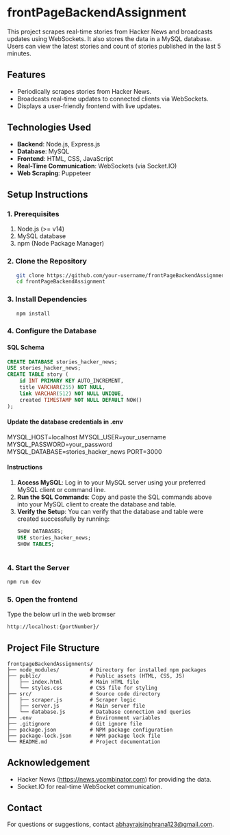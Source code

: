 # frontPageBackendAssignment

This project scrapes real-time stories from Hacker News and broadcasts updates using WebSockets. It also stores the data in a MySQL database. Users can view the latest stories and count of stories published in the last 5 minutes.

## Features

- Periodically scrapes stories from Hacker News.
- Broadcasts real-time updates to connected clients via WebSockets.
- Displays a user-friendly frontend with live updates.

## Technologies Used

- **Backend**: Node.js, Express.js
- **Database**: MySQL
- **Frontend**: HTML, CSS, JavaScript
- **Real-Time Communication**: WebSockets (via Socket.IO)
- **Web Scraping**: Puppeteer

## Setup Instructions

### 1. Prerequisites

1. Node.js (>= v14)
2. MySQL database
3. npm (Node Package Manager)

### 2. Clone the Repository

```sh
   git clone https://github.com/your-username/frontPageBackendAssignment.git
   cd frontPageBackendAssignment

```

### 3. Install Dependencies

```sh
   npm install

```

### 4. Configure the Database

#### SQL Schema
```sql
CREATE DATABASE stories_hacker_news;
USE stories_hacker_news;
CREATE TABLE story (
    id INT PRIMARY KEY AUTO_INCREMENT,
    title VARCHAR(255) NOT NULL,
    link VARCHAR(512) NOT NULL UNIQUE,
    created TIMESTAMP NOT NULL DEFAULT NOW()
);
```
    
#### Update the database credentials in .env


   MYSQL_HOST=localhost
   MYSQL_USER=your_username
   MYSQL_PASSWORD=your_password
   MYSQL_DATABASE=stories_hacker_news
   PORT=3000


#### Instructions

1. **Access MySQL**: Log in to your MySQL server using your preferred MySQL client or command line.
2. **Run the SQL Commands**: Copy and paste the SQL commands above into your MySQL client to create the database and table.
3. **Verify the Setup**: You can verify that the database and table were created successfully by running:
   ```sql
   SHOW DATABASES;
   USE stories_hacker_news;
   SHOW TABLES;
   


### 4. Start the Server

```sh
npm run dev
```

### 5. Open the frontend

Type the below url in the web browser

```sh
http://localhost:{portNumber}/
```

## Project File Structure

```
frontpageBackendAssignments/
├── node_modules/          # Directory for installed npm packages
├── public/                # Public assets (HTML, CSS, JS)
│   ├── index.html         # Main HTML file
│   └── styles.css         # CSS file for styling
├── src/                   # Source code directory
│   ├── scraper.js         # Scraper logic
│   ├── server.js          # Main server file
│   └── database.js        # Database connection and queries
├── .env                   # Environment variables
├── .gitignore             # Git ignore file
├── package.json           # NPM package configuration
├── package-lock.json      # NPM package lock file
└── README.md              # Project documentation
```

## Acknowledgement

- Hacker News (https://news.ycombinator.com) for providing the data.
- Socket.IO for real-time WebSocket communication.

## Contact

For questions or suggestions, contact abhayrajsinghrana123@gmail.com.
